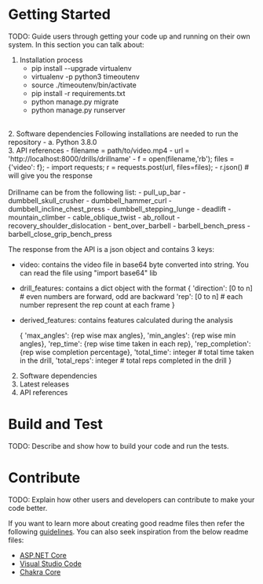 # Getting Started
TODO: Guide users through getting your code up and running on their own system. In this section you can talk about:
1.	Installation process
    - pip install --upgrade virtualenv 
    - virtualenv -p python3 timeoutenv 
    - source ./timeoutenv/bin/activate
    - pip install -r requirements.txt
    - python manage.py migrate
    - python manage.py runserver
<br />
2.	Software dependencies
    Following installations are needed to run the repository
    - a. Python 3.8.0
<br />
3.	API references
    - filename = path/to/video.mp4
    - url = 'http://localhost:8000/drills/drillname'
    - f = open(filename,'rb'); files = {'video': f};
    - import requests; r = requests.post(url, files=files);
    - r.json() # will give you the response
<br />
<br />
    Drillname can be from the following list:
    - pull_up_bar
    - dumbbell_skull_crusher
    - dumbbell_hammer_curl
    - dumbbell_incline_chest_press
    - dumbbell_stepping_lunge
    - deadlift
    - mountain_climber
    - cable_oblique_twist
    - ab_rollout
    - recovery_shoulder_dislocation
    - bent_over_barbell
    - barbell_bench_press
    - barbell_close_grip_bench_press

The response from the API is a json object and contains 3 keys:
- video: contains the video file in base64 byte converted into string. You can read the file using "import base64" lib
- drill_features: contains a dict object with the format 
    {
        'direction': [0 to n] # even numbers are forward, odd are backward
        'rep': [0 to n] # each number represent the rep count at each frame
    }
- derived_features: contains features calculated during the analysis

    {
        'max_angles': {rep wise max angles},
        'min_angles': {rep wise min angles},
        'rep_time': {rep wise time taken in each rep},
        'rep_completion': {rep wise completion percentage},
        'total_time': integer # total time taken in the drill,
        'total_reps': integer # total reps completed in the drill
    }
2.	Software dependencies
3.	Latest releases
4.	API references

# Build and Test
TODO: Describe and show how to build your code and run the tests. 

# Contribute
TODO: Explain how other users and developers can contribute to make your code better. 

If you want to learn more about creating good readme files then refer the following [guidelines](https://docs.microsoft.com/en-us/azure/devops/repos/git/create-a-readme?view=azure-devops). You can also seek inspiration from the below readme files:
- [ASP.NET Core](https://github.com/aspnet/Home)
- [Visual Studio Code](https://github.com/Microsoft/vscode)
- [Chakra Core](https://github.com/Microsoft/ChakraCore)
